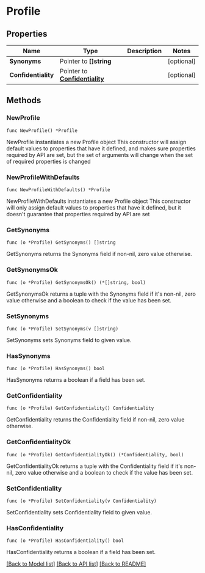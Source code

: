 # Profile

## Properties

Name | Type | Description | Notes
------------ | ------------- | ------------- | -------------
**Synonyms** | Pointer to **[]string** |  | [optional] 
**Confidentiality** | Pointer to [**Confidentiality**](Confidentiality.md) |  | [optional] 

## Methods

### NewProfile

`func NewProfile() *Profile`

NewProfile instantiates a new Profile object
This constructor will assign default values to properties that have it defined,
and makes sure properties required by API are set, but the set of arguments
will change when the set of required properties is changed

### NewProfileWithDefaults

`func NewProfileWithDefaults() *Profile`

NewProfileWithDefaults instantiates a new Profile object
This constructor will only assign default values to properties that have it defined,
but it doesn't guarantee that properties required by API are set

### GetSynonyms

`func (o *Profile) GetSynonyms() []string`

GetSynonyms returns the Synonyms field if non-nil, zero value otherwise.

### GetSynonymsOk

`func (o *Profile) GetSynonymsOk() (*[]string, bool)`

GetSynonymsOk returns a tuple with the Synonyms field if it's non-nil, zero value otherwise
and a boolean to check if the value has been set.

### SetSynonyms

`func (o *Profile) SetSynonyms(v []string)`

SetSynonyms sets Synonyms field to given value.

### HasSynonyms

`func (o *Profile) HasSynonyms() bool`

HasSynonyms returns a boolean if a field has been set.

### GetConfidentiality

`func (o *Profile) GetConfidentiality() Confidentiality`

GetConfidentiality returns the Confidentiality field if non-nil, zero value otherwise.

### GetConfidentialityOk

`func (o *Profile) GetConfidentialityOk() (*Confidentiality, bool)`

GetConfidentialityOk returns a tuple with the Confidentiality field if it's non-nil, zero value otherwise
and a boolean to check if the value has been set.

### SetConfidentiality

`func (o *Profile) SetConfidentiality(v Confidentiality)`

SetConfidentiality sets Confidentiality field to given value.

### HasConfidentiality

`func (o *Profile) HasConfidentiality() bool`

HasConfidentiality returns a boolean if a field has been set.


[[Back to Model list]](../README.md#documentation-for-models) [[Back to API list]](../README.md#documentation-for-api-endpoints) [[Back to README]](../README.md)


